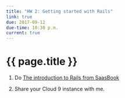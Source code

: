 ```yaml
---
title: "HW 2: Getting started with Rails"
link: true
due: 2017-09-12
due-time: 10:30 p.m.
current: true
---
```

# {{ page.title }}

1. Do [The introduction to Rails from
SaasBook](https://github.com/saasbook/hw-rails-intro)

2. Share your Cloud 9 instance with me.
